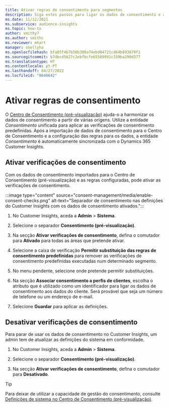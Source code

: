 ```yaml
---
title: Ativar regras de consentimento para segmentos
description: Siga estes passos para ligar os dados de consentimento e ativar verificações de consentimento no Dynamics 365 Customer Insights. Um administrador também pode desativar as verificações de consentimento.
ms.date: 11/12/2021
ms.subservice: audience-insights
ms.topic: how-to
author: smithy7
ms.author: smithc
ms.reviewer: mhart
manager: shellyha
ms.openlocfilehash: bfa03f4b7b56b300a74ebd04721cd64b893879f1
ms.sourcegitcommit: b7dbcd5627c2ebfbcfe65589991c159ba290d377
ms.translationtype: HT
ms.contentlocale: pt-PT
ms.lasthandoff: 04/27/2022
ms.locfileid: "8646642"
---
```

# <a name="activate-consent-rules"></a>Ativar regras de consentimento

O [Centro de Consentimento (pré-visualização)](consent-management/overview.md) ajuda-o a harmonizar os dados de consentimento a partir de várias origens. Utilize a entidade *Consentimento* unificada para aplicar as verificações de consentimento predefinidas. Após a importação de dados de consentimento para o Centro de Consentimento e a configuração das regras para os dados, a entidade *Consentimento* é automaticamente sincronizada com o Dynamics 365 Customer Insights.

## <a name="enable-consent-checks"></a>Ativar verificações de consentimento

Com os dados de consentimento importados para o Centro de Consentimento (pré-visualização) e as regras configuradas, pode ativar as verificações de consentimento. 

:::image type="content" source="consent-management/media/enable-consent-checks.png" alt-text="Separador de consentimento nas definições do Customer Insights com os dados de consentimento ativados.":::

1. No Customer Insights, aceda a **Admin** > **Sistema**.

1. Selecione o separador **Consentimento (pré-visualização)**.

1. Na secção **Ativar verificações de consentimento**, defina o comutador para **Ativado** para todas as áreas que pretende ativar.

1. Selecione a caixa de verificação **Permitir substituição das regras de consentimento predefinidas** para remover as verificações de consentimento predefinidas executadas num determinado segmento. 

1. No menu pendente, selecione onde pretende permitir substituições.     

1. Na secção **Associar consentimento a perfis de clientes**, escolha o atributo que é utilizado como um identificador para ligar os dados de consentimento aos dados do cliente. Será provável que seja um número de telefone ou um endereço de e-mail. 

1. Selecione **Guardar** para aplicar as definições.

## <a name="disable-consent-checks"></a>Desativar verificações de consentimento

Para parar de usar os dados de consentimento no Customer Insights, um admin tem de atualizar as definições do sistema em conformidade.

1. No Customer Insights, aceda a **Admin** > **Sistema**.

1. Selecione o separador **Consentimento (pré-visualização)**.

1. Na secção **Ativar verificações de consentimento**, defina o comutador para **Desativado**.

> [!TIP]
> Para deixar de utilizar a capacidade de gestão do consentimento, consulte [Definições de sistema no Centro de Consentimento (pré-visualização)](consent-management/system-settings.md).
